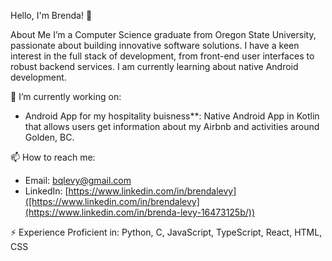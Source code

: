 Hello, I'm Brenda! 👋

About Me
I’m a Computer Science graduate from Oregon State University, passionate about building innovative software solutions. I have a keen interest in the full stack of development, from front-end user interfaces to robust backend services. I am currently learning about native Android development.  

🔭 I’m currently working on:
- Android App for my hospitality buisness**: Native Android App in Kotlin that allows users get information about my Airbnb and activities around Golden, BC.

📫 How to reach me:
- Email: [bqlevy@gmail.com](mailto:bqlevy@gmail.com)
- LinkedIn: [https://www.linkedin.com/in/brendalevy]([https://www.linkedin.com/in/brendalevy](https://www.linkedin.com/in/brenda-levy-16473125b/))

⚡ Experience
Proficient in: Python, C, JavaScript, TypeScript, React, HTML, CSS
